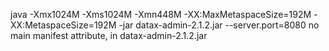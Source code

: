 java -Xmx1024M -Xms1024M -Xmn448M -XX:MaxMetaspaceSize=192M -XX:MetaspaceSize=192M -jar datax-admin-2.1.2.jar --server.port=8080
no main manifest attribute, in datax-admin-2.1.2.jar